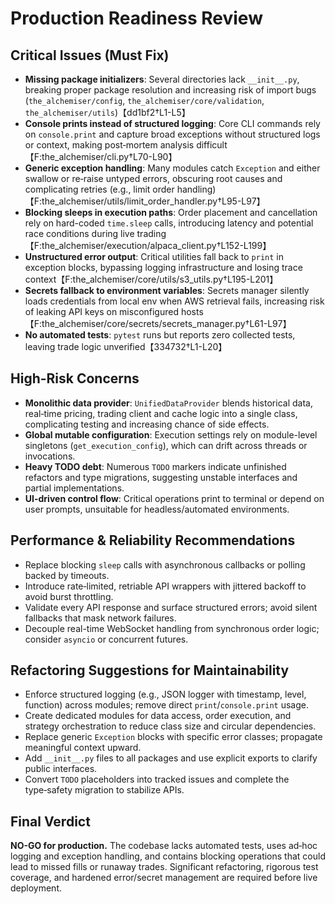 # Production Readiness Review

## Critical Issues (Must Fix)
- **Missing package initializers**: Several directories lack `__init__.py`, breaking proper package resolution and increasing risk of import bugs (`the_alchemiser/config`, `the_alchemiser/core/validation`, `the_alchemiser/utils`)【dd1bf2†L1-L5】
- **Console prints instead of structured logging**: Core CLI commands rely on `console.print` and capture broad exceptions without structured logs or context, making post‑mortem analysis difficult【F:the_alchemiser/cli.py†L70-L90】
- **Generic exception handling**: Many modules catch `Exception` and either swallow or re‑raise untyped errors, obscuring root causes and complicating retries (e.g., limit order handling)【F:the_alchemiser/utils/limit_order_handler.py†L95-L97】
- **Blocking sleeps in execution paths**: Order placement and cancellation rely on hard-coded `time.sleep` calls, introducing latency and potential race conditions during live trading【F:the_alchemiser/execution/alpaca_client.py†L152-L199】
- **Unstructured error output**: Critical utilities fall back to `print` in exception blocks, bypassing logging infrastructure and losing trace context【F:the_alchemiser/core/utils/s3_utils.py†L195-L201】
- **Secrets fallback to environment variables**: Secrets manager silently loads credentials from local env when AWS retrieval fails, increasing risk of leaking API keys on misconfigured hosts【F:the_alchemiser/core/secrets/secrets_manager.py†L61-L97】
- **No automated tests**: `pytest` runs but reports zero collected tests, leaving trade logic unverified【334732†L1-L20】

## High-Risk Concerns
- **Monolithic data provider**: `UnifiedDataProvider` blends historical data, real‑time pricing, trading client and cache logic into a single class, complicating testing and increasing chance of side effects.
- **Global mutable configuration**: Execution settings rely on module-level singletons (`get_execution_config`), which can drift across threads or invocations.
- **Heavy TODO debt**: Numerous `TODO` markers indicate unfinished refactors and type migrations, suggesting unstable interfaces and partial implementations.
- **UI-driven control flow**: Critical operations print to terminal or depend on user prompts, unsuitable for headless/automated environments.

## Performance & Reliability Recommendations
- Replace blocking `sleep` calls with asynchronous callbacks or polling backed by timeouts.
- Introduce rate‑limited, retriable API wrappers with jittered backoff to avoid burst throttling.
- Validate every API response and surface structured errors; avoid silent fallbacks that mask network failures.
- Decouple real-time WebSocket handling from synchronous order logic; consider `asyncio` or concurrent futures.

## Refactoring Suggestions for Maintainability
- Enforce structured logging (e.g., JSON logger with timestamp, level, function) across modules; remove direct `print`/`console.print` usage.
- Create dedicated modules for data access, order execution, and strategy orchestration to reduce class size and circular dependencies.
- Replace generic `Exception` blocks with specific error classes; propagate meaningful context upward.
- Add `__init__.py` files to all packages and use explicit exports to clarify public interfaces.
- Convert `TODO` placeholders into tracked issues and complete the type‑safety migration to stabilize APIs.

## Final Verdict
**NO-GO for production.** The codebase lacks automated tests, uses ad‑hoc logging and exception handling, and contains blocking operations that could lead to missed fills or runaway trades. Significant refactoring, rigorous test coverage, and hardened error/secret management are required before live deployment.
